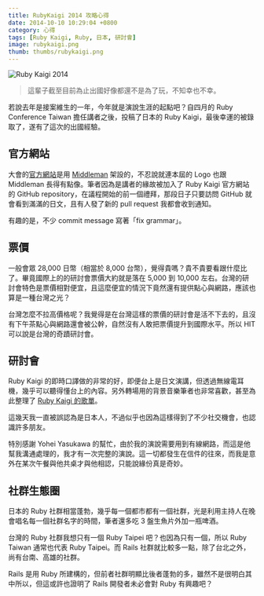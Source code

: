 ```yaml
---
title: RubyKaigi 2014 攻略心得
date: 2014-10-10 10:29:04 +0800
category: 心得
tags: [Ruby Kaigi, Ruby, 日本, 研討會]
image: rubykaigi.png
thumb: thumbs/rubykaigi.png
---
```


![Ruby Kaigi 2014](/images/rubykaigi.png)

> 這輩子截至目前為止出國好像都還不是為了玩，不知幸也不幸。

若說去年是接案維生的一年，今年就是演說生涯的起點吧？自四月的 Ruby Conference Taiwan 擔任講者之後，投稿了日本的 Ruby Kaigi，最後幸運的被錄取了，遂有了這次的出國經驗。

## 官方網站

大會的[官方網站](http://rubykaigi.org/2014/)是用 [Middleman](http://middlemanapp.com/) 架設的，不忍說就連本屆的 Logo 也跟 Middleman 長得有點像。筆者因為是講者的緣故被加入了 Ruby Kaigi 官方網站的 GitHub repository，在議程開始的前一個禮拜，那段日子只要訪問 GitHub 就會看到滿滿的日文，且有人發了新的 pull request 我都會收到通知。

有趣的是，不少 commit message 寫著「fix grammar」。

## 票價

一般會眾 28,000 日幣（相當於 8,000 台幣），覺得貴嗎？貴不貴要看跟什麼比了。畢竟國際上的的研討會票價大約就是落在 5,000 到 10,000 左右。台灣的研討會特色是票價相對便宜，且這麼便宜的情況下竟然還有提供點心與網路，應該也算是一種台灣之光？

台灣怎麼不拉高價格呢？我覺得是在台灣這樣的票價的研討會是活不下去的，且沒有下午茶點心與網路還會被公幹，自然沒有人敢把票價提升到國際水平。所以 HIT 可以說是台灣的奇蹟研討會。

## 研討會

Ruby Kaigi 的即時口譯做的非常的好，即便台上是日文演講，但透過無線電耳機，幾乎可以聽得懂台上的內容。另外轉場用的背景音樂筆者也非常喜歡，甚至為此整理了 [Ruby Kaigi 的歌單](http://grooveshark.com/#!/playlist/Ruby+Kaigi+2014+Soundtrack/101045969)。

這幾天我一直被誤認為是日本人，不過似乎也因為這樣得到了不少社交機會，也認識許多朋友。

特別感謝 Yohei Yasukawa 的幫忙，由於我的演說需要用到有線網路，而這是他幫我溝通處理的，我才有一次完整的演說。這一切都發生在信件的往來，而我是意外在某次午餐與他共桌才與他相認，只能說緣份真是奇妙。

## 社群生態圈

日本的 Ruby 社群相當蓬勃，幾乎每一個都市都有一個社群，光是利用主持人在晚會唱名每一個社群名字的時間，筆者還多吃 3 盤生魚片外加一瓶啤酒。

台灣的 Ruby 社群我想只有一個 Ruby Taipei 吧？也因為只有一個，所以 Ruby Taiwan 通常也代表 Ruby Taipei。而 Rails 社群就比較多一點，除了台北之外，尚有台南、高雄的社群。

Rails 是用 Ruby 所建構的，但前者社群明顯比後者蓬勃的多，雖然不是很明白其中所以，但這或許也證明了 Rails 開發者未必會對 Ruby 有興趣吧？
